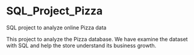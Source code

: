 # SQL_Project_Pizza

SQL project to analyze online Pizza data

This project to analyze the Pizza database. We have examine the dataset with SQL and help the store understand its business growth.
